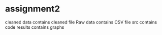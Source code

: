 # assignment2
cleaned data contains cleaned file
Raw data contains CSV file
src contains code
results contains graphs
